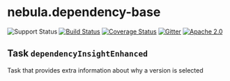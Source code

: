 nebula.dependency-base
======================

![Support Status](https://img.shields.io/badge/nebula-beta-orange.svg)
[![Build Status](https://travis-ci.org/nebula-plugins/nebula-dependency-base-plugin.svg?branch=master)](https://travis-ci.org/nebula-plugins/nebula-dependency-base-plugin)
[![Coverage Status](https://coveralls.io/repos/nebula-plugins/nebula-dependency-base-plugin/badge.svg?branch=master&service=github)](https://coveralls.io/github/nebula-plugins/nebula-dependency-base-plugin?branch=master)
[![Gitter](https://badges.gitter.im/Join%20Chat.svg)](https://gitter.im/nebula-plugins/nebula-dependency-base-plugin?utm_source=badgeutm_medium=badgeutm_campaign=pr-badge)
[![Apache 2.0](https://img.shields.io/github/license/nebula-plugins/nebula-dependency-base-plugin.svg)](http://www.apache.org/licenses/LICENSE-2.0)


Task `dependencyInsightEnhanced`
--------------------------------

Task that provides extra information about why a version is selected